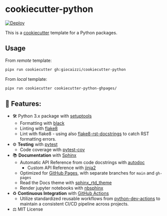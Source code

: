 # cookiecutter-python

[![Deploy](https://github.com/giocaizzi/cookiecutter-python/actions/workflows/deployment.yml/badge.svg)](https://github.com/giocaizzi/cookiecutter-python/actions/workflows/deployment.yml)

This is a [cookiecutter](https://github.com/cookiecutter/cookiecutter) template for a Python packages.

## Usage

From *remote* template:

```bash
pipx run cookiecutter gh:giocaizzi/cookiecutter-python
```

From *local* template:

```bash
pipx run cookiecutter cookiecutter-python-ghpages/
```      

## 🍬 Features:

- 🛠 Python 3.x package with [setuptools](https://setuptools.readthedocs.io/en/latest/)
    - Formatting with [black](https://github.com/psf/black)
    - Linting with [flake8](https://flake8.pycqa.org/en/latest/)
    - Lint with flake8 - using also [flake8-rst-docstrings](https://github.com/peterjc/flake8-rst-docstrings/tree/master) to catch RST formatting errors.
- ⚙️ **Testing** with [pytest](https://docs.pytest.org/en/latest/)
    - Code coverage with [pytest-cov](https://pytest-cov.readthedocs.io/en/latest/)
- 📚 **Documentation** with [Sphinx](http://www.sphinx-doc.org/en/master/)
    - Automatic API Reference from code docstrings with [autodoc](https://www.sphinx-doc.org/en/master/man/sphinx-apidoc.html)
        - Custom API Reference with [jinja2](https://jinja.palletsprojects.com)
    - Optimized for [GitHub Pages](https://pages.github.com/), with separate branches for `main` and `gh-pages`
    - Read the Docs theme with [sphinx_rtd_theme](https://sphinx-rtd-theme.readthedocs.io/en/stable/)
    - Render jupyter notebooks with [nbsphinx](https://nbsphinx.readthedocs.io/en/latest/)
- ♻️ **Continuous Integration** with [GitHub Actions](
    https://docs.github.com/en/actions)
    - Utilize standardized reusable workflows from [python-dev-actions](https://github.com/giocaizzi/python-dev-actions) to maintain a consistent CI/CD pipeline across projects.
- ⚖️ MIT License

